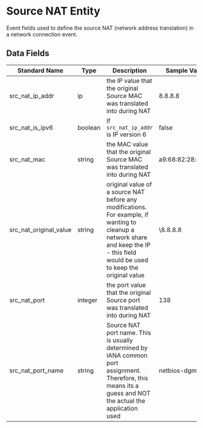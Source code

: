 # Source NAT Entity
Event fields used to define the source NAT (network address translation) in a network connection event.

## Data Fields
|Standard Name|Type|Description|Sample Value|
|---|---|---|---|
|src_nat_ip_addr|ip|the IP value that the original Source MAC was translated into during NAT|8.8.8.8|
| src_nat_is_ipv6|boolean|If `src_nat_ip_addr` is IP version 6|false|
|src_nat_mac|string|the MAC value that the original Source MAC was translated into during NAT|a9:68:82:28:c4:6d|
| src_nat_original_value|string|original value of a source NAT before any modifications. For example, if wanting to cleanup a network share and keep the IP - this field would be used to keep the original value|\\8.8.8.8|
|src_nat_port|integer|the port value that the original Source port was translated into during NAT|138|
|src_nat_port_name|string|Source NAT port name. This is usually determined by IANA common port assignment. Therefore, this means its a guess and NOT the actual the application used|netbios-dgm|